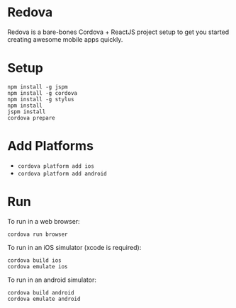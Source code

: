 # Redova

Redova is a bare-bones Cordova + ReactJS project setup to get you started creating awesome mobile apps quickly.

Setup
=======
```
npm install -g jspm
npm install -g cordova
npm install -g stylus
npm install
jspm install
cordova prepare
```

Add Platforms
=============
- `cordova platform add ios`
- `cordova platform add android`

Run
======
To run in a web browser:
```
cordova run browser
```

To run in an iOS simulator (xcode is required):
```
cordova build ios
cordova emulate ios
```

To run in an android simulator:
```
cordova build android
cordova emulate android
```
